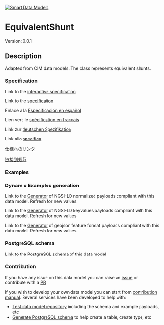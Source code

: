 [![Smart Data Models](https://smartdatamodels.org/wp-content/uploads/2022/01/SmartDataModels_logo.png "Logo")](https://smartdatamodels.org)
# EquivalentShunt
Version: 0.0.1

## Description 

Adapted from CIM data models. The class represents equivalent shunts.
### Specification

Link to the [interactive specification](https://swagger.lab.fiware.org/?url=https://smart-data-models.github.io/dataModel.EnergyCIM/EquivalentShunt/swagger.yaml)

Link to the [specification](https://github.com/smart-data-models/dataModel.EnergyCIM/blob/master/EquivalentShunt/doc/spec.md)

Enlace a la [Especificación en español](https://github.com/smart-data-models/dataModel.EnergyCIM/blob/master/EquivalentShunt/doc/spec_ES.md)

Lien vers le [spécification en français](https://github.com/smart-data-models/dataModel.EnergyCIM/blob/master/EquivalentShunt/doc/spec_FR.md)

Link zur [deutschen Spezifikation](https://github.com/smart-data-models/dataModel.EnergyCIM/blob/master/EquivalentShunt/doc/spec_DE.md)

Link alla [specifica](https://github.com/smart-data-models/dataModel.EnergyCIM/blob/master/EquivalentShunt/doc/spec_IT.md)

[仕様へのリンク](https://github.com/smart-data-models/dataModel.EnergyCIM/blob/master/EquivalentShunt/doc/spec_JA.md)

[链接到规范](https://github.com/smart-data-models/dataModel.EnergyCIM/blob/master/EquivalentShunt/doc/spec_ZH.md)
### Examples
### Dynamic Examples generation

Link to the [Generator](https://smartdatamodels.org/extra/ngsi-ld_generator.php?schemaUrl=https://raw.githubusercontent.com/smart-data-models/dataModel.EnergyCIM/master/EquivalentShunt/schema.json&email=info@smartdatamodels.org) of NGSI-LD normalized payloads compliant with this data model. Refresh for new values

Link to the [Generator](https://smartdatamodels.org/extra/ngsi-ld_generator_keyvalues.php?schemaUrl=https://raw.githubusercontent.com/smart-data-models/dataModel.EnergyCIM/master/EquivalentShunt/schema.json&email=info@smartdatamodels.org) of NGSI-LD keyvalues payloads compliant with this data model. Refresh for new values

Link to the [Generator](https://smartdatamodels.org/extra/geojson_features_generator.php?schemaUrl=https://raw.githubusercontent.com/smart-data-models/dataModel.EnergyCIM/master/EquivalentShunt/schema.json&email=info@smartdatamodels.org) of geojson feature format payloads compliant with this data model. Refresh for new values
### PostgreSQL schema

Link to the [PostgreSQL schema](https://smart-data-models.github.io/dataModel.EnergyCIM/EquivalentShunt/schema.sql) of this data model
### Contribution

 If you have any issue on this data model you can raise an [issue](https://github.com/smart-data-models/dataModel.EnergyCIM/issues)  or contribute with a [PR](https://github.com/smart-data-models/dataModel.EnergyCIM/pulls)

 If you wish to develop your own data model you can start from [contribution manual](https://bit.ly/contribution_manual). Several services have been developed to help with: 
 - [Test data model repository](https://smartdatamodels.org/index.php/data-models-contribution-api/) including the schema and example payloads, etc
 - [Generate PostgreSQL schema](https://smartdatamodels.org/index.php/sql-service/) to help create a table, create type, etc